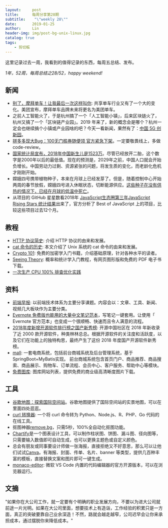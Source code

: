 ```yaml
---
layout:     post
title:      每周分享第28期
subtitle:    "\"weekly 28\""
date:       2019-01-25
author:     Lin
header-img: img/post-bg-unix-linux.jpg
catalog: true
tags:
    - 剪切板
---
```


这里记录过去一周，我看到的值得记录的东西，每周五总结、发布。

*1年，52周，每周总结之28/52，happy weekend!*

## 新闻

* [别了，摩拜单车！让我最后一次这样叫你](https://www.cnbeta.com/articles/tech/811861.htm): 共享单车行业又有了一个大的变化。美团宣布，摩拜单车品牌未来将更名为美团单车。
* 之前人工智能火了，于是杭州搞了一个「人工智能小镇」，后来区块链火了，杭州又搞了一个「区块链产业园」。2019 年来了，新的概念会是哪个？杭州一定会也继续搞个小镇或产业园啥的吧？今天一看新闻，果然有了：[中国 5G 创新园](https://mp.weixin.qq.com/s/CdFIskFoEjQ1NRmYXJde-A)。
* [拼多多现大Bug：100无门槛券随便领 官方紧急下架](https://www.cnbeta.com/articles/tech/810429.htm)。一定要敬畏线上，多做code-review。
* [国家统计局宣布，2018年中国新生儿是1523万](http://www.bjnews.com.cn/news/2019/01/21/541426.html)。尽管已经放开二胎，这个数字是2000年以后的最低值。现在的预测是，2029年之前，中国人口就会开始负增长。中国劳动力过剩、资源紧张的问题，将发生质的变化，而老龄化危机才刚刚开始。
* 嫦娥四号携带植物种子，本来在月球上已经发芽了。但是，随着控制中心开始两周的春节放假，嫦娥四号进入休眠状态，切断能源供应。[这些种子在没有供热的情况下，已经在月球的低温中死亡](https://mil.news.sina.com.cn/china/2019-01-18/doc-ihqfskcn8141255.shtml)。
* 从项目的 GitHub 星星数看2018年 [JavaScript生态圈第三年JavaScript Rising Stars 统计结果](https://risingstars.js.org/2018/en/#section-compiler)出来了，官方分析了 Best of JavaScript 上的项目，比较这些项目过去12个月。

## 教程

* [HTTP 协议简史](https://hpbn.co/brief-history-of-http/): 介绍 HTTP 协议的由来和发展。
* [cat 命令的历史](http://blog.jobbole.com/114591/): 本文介绍了 Unix 系统的 cat 命令的由来和发展。
* [Crypto 101](https://www.crypto101.io/): 免费的加密学入门书籍，介绍基础原理，针对各种水平的读者。
* [Seeing Theory](https://seeing-theory.brown.edu/#firstPage): 概率和统计学入门教程，有网页图形版和免费的 PDF 电子书下载。
* [一次生产 CPU 100% 排查优化实践](https://mp.weixin.qq.com/s/c8_y5jq1SqPTe2YsgOhyZQ)

## 资料

* [前端早报](https://github.com/wubaiqing/zaobao): 以前端技术体系为主要分享课题。内容会以：文章、工具、新闻、视频几大板块作为主要分类。
* [Evernote 免费版也能用的大量中文笔记范本](https://www.playpcesor.com/2019/01/evernote-zh-tw-template.html)，写笔记一键套用。让使用「 Evernote 官方范本」也变成一个很顺畅、快速而且令人满意的流程。
* [2018年度新增开源软件排行榜之国产新秀榜](https://www.cnbeta.com/articles/tech/810589.htm): 开源中国社区在 2018 年新收录了近 2000 款开源软件，种类林林总总。根据开源软件的关注度和活跃度，以及它们在功能上的独特构思，最终产生了这份 2018 年度国产开源软件新秀榜。
* [mall](https://github.com/macrozheng/mall): 一套电商系统，包括前台商城系统及后台管理系统，基于SpringBoot+MyBatis实现。 前台商城系统包含首页门户、商品推荐、商品搜索、商品展示、购物车、订单流程、会员中心、客户服务、帮助中心等模块。
* [免费图库](https://www.yuque.com/ruanyf/share/free-photos): 图库网站列表，提供免费的商业级高清晰度图片下载。

## 工具

* [谷歌地图：探索国际空间站](https://www.google.com/maps/@29.5602853,-95.0853914,2a,75y,212.04h,90t/data=!3m7!1e1!3m5!1szChzPIAn4RIAAAQvxgbyEg!2e0!3e5!7i10000!8i5000)。谷歌地图提供了国际空间站的实景地图，可以在里面四处逛逛。
* [curl 转换器](https://curl.trillworks.com/): 一个将 curl 命令转为 Python、Node.js、R、PHP、Go 代码的在线工具。
* 抠图神器[remove.bg](https://www.remove.bg/)，只需5秒，100%全自动化抠图功能。
* [Chartify](chartify.io)是一个图表设计工具，可以制作柱状图、饼图、漏斗图、径向图等，只需要输入数值即可自动生成，也可以更换主题色或自定义颜色。
* 总会有朋友或同事要设计师做一张海报，直接拒绝又不好意思，那么可以让他们试试[Canva](canva.com)。有海报、封面、传单、名片、banner 等类型，提供几百种丰富的模板，直接替换文案和图片即可一键生成。
* [monaco-editor](https://github.com/Microsoft/monaco-editor): 微软 VS Code 内置的代码编辑器的官方开源版本，可以在浏览器运行。

## 文摘

"如果你在大公司工作，就一定要有个明确的职业发展方向，不要以为进大公司就前途一片光明。如果在大公司里面，想要技术上有造诣，工作经验的积累只是一方面，真正的突破要靠自己业余深造！不然，路就会越走越窄，公司迟早会让你来承担成本，通过摆脱你来降低成本。"

